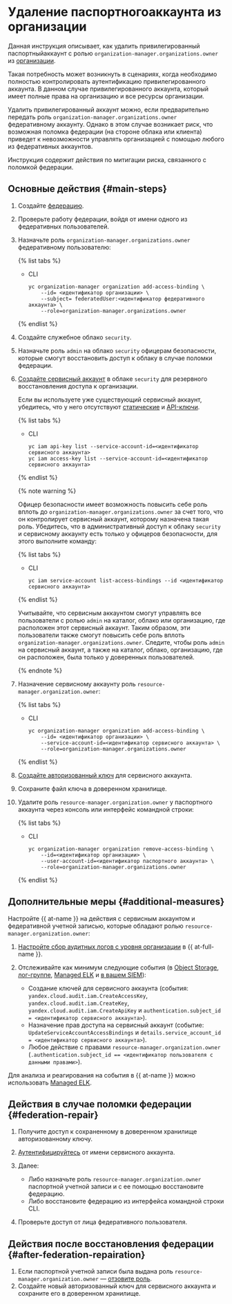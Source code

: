 # Удаление паспортногоаккаунта из организации

Данная инструкция описывает, как удалить привилегированный паспортныйаккаунт с ролью `organization-manager.organizations.owner` из [организации](../../organization/).

Такая потребность может возникнуть в сценариях, когда необходимо полностью контролировать аутентификацию привилегированного аккаунта. В данном случае привилегированного аккаунта, который имеет полные права на организацию и все ресурсы организации.

Удалить привилегированный аккаунт можно, если предварительно передать роль `organization-manager.organizations.owner` федеративному аккаунту. Однако в этом случае возникает риск, что возможная поломка федерации (на стороне облака или клиента) приведет к невозможности управлять организацией с помощью любого из федеративных аккаунтов.

Инструкция содержит действия по митигации риска, связанного с поломкой федерации.

## Основные действия {#main-steps}

1. Создайте [федерацию](../../organization/add-federation.md).  
1. Проверьте работу федерации, войдя от имени одного из федеративных пользователей.
1. Назначьте роль `organization-manager.organizations.owner` федеративному пользователю:

    {% list tabs %}

    - CLI

        ``` yc
        yc organization-manager organization add-access-binding \
            --id= <идентификатор организации> \
            --subject= federatedUser:<идентификатор федеративного аккаунта> \
            --role=organization-manager.organizations.owner 
        ```

    {% endlist %}

1. Создайте служебное облако `security`.
1. Назначьте роль `admin` на облако `security` офицерам безопасности, которые смогут восстановить доступ к облаку в случае поломки федерации.
1. [Создайте сервисный аккаунт](../../iam/operations/sa/create.md) в облаке `security` для резервного восстановления доступа к организации.

    Если вы используете уже существующий сервисный аккаунт, убедитесь, что у него отсутствуют [статические](../../iam/concepts/authorization/access-key.md) и [API-ключи](../../iam/concepts/authorization/api-key.md).

    {% list tabs %}

    - CLI

        ``` yc
        yc iam api-key list --service-account-id=<идентификатор сервисного аккаунта> 
        yc iam access-key list --service-account-id=<идентификатор сервисного аккаунта> 
        ```

    {% endlist %}

    {% note warning %}

    Офицер безопасности имеет возможность повысить себе роль вплоть до `organization-manager.organizations.owner` за счет того, что он контролирует сервисный аккаунт, которому назначена такая роль. Убедитесь, что в административный доступ к облаку `security` и сервисному аккаунту есть только у офицеров безопасности, для этого выполните команду:

    {% list tabs %}

    - CLI

        ``` yc
        yc iam service-account list-access-bindings --id <идентификатор сервисного аккаунта>
        ```

    {% endlist %}

    Учитывайте, что сервисным аккаунтом смогут управлять все пользователи с ролью `admin` на каталог, облако или организацию, где расположен этот сервисный аккаунт. Таким образом, эти пользователи также смогут повысить себе роль вплоть `organization-manager.organizations.owner`. Следите, чтобы роль `admin` на сервисный аккаунт, а также на каталог, облако, организацию, где он расположен, была только у доверенных пользователей.

    {% endnote %}

1. Назначение сервисному аккаунту роль `resource-manager.organization.owner`:  

    {% list tabs %}

    - CLI

        ``` yc
        yc organization-manager organization add-access-binding \
            --id= <идентификатор организации> \
            --service-account-id=<идентификатор сервисного аккаунта> \
            --role=organization-manager.organizations.owner 
        ```

    {% endlist %}

1. [Создайте авторизованный ключ](../../iam/operations/iam-token/create-for-sa.md#via-cli) для сервисного аккаунта.
1. Сохраните файл ключа в доверенном хранилище.
1. Удалите роль `resource-manager.organization.owner` у паспортного аккаунта через консоль или интерфейс командной строки:

    {% list tabs %}

    - CLI

        ``` yc
        yc organization-manager organization remove-access-binding \
            --id=<идентификатор организации> \
            --user-account-id=<идентификатор паспортного аккаунта> \
            --role=organization-manager.organizations.owner 
        ```

    {% endlist %}

## Дополнительные меры {#additional-measures}

Настройте {{ at-name }} на действия с сервисным аккаунтом и федеративной учетной записью, которые обладают ролью `resource-manager.organization.owner`:

1. [Настройте сбор аудитных логов с уровня организации](../../audit-trails/quickstart.md) в {{ at-full-name }}.

1. Отслеживайте как минимум следующие события (в [Object Storage](../../audit-trails/tutorials/search-bucket.md), [лог-группе](../../audit-trails/tutorials/search-cloud-logging.md), [Managed ELK](https://github.com/yandex-cloud/yc-solution-library-for-security/tree/master/auditlogs/export-auditlogs-to-ELK_main) и [в вашем SIEM](../../audit-trails/concepts/export-siem.md)):

    * Создание ключей для сервисного аккаунта (события: `yandex.cloud.audit.iam.CreateAccessKey`, `yandex.cloud.audit.iam.CreateKey`, `yandex.cloud.audit.iam.CreateApiKey` и `authentication.subject_id = <идентификатор сервисного аккаунта>`).
    * Назначение прав доступа на сервисный аккаунт (событие: `UpdateServiceAccountAccessBindings` и `details.service_account_id = <идентификатор сервисного аккаунта>`).
    * Любое действие с правами `resource-manager.organization.owner` (`.authentication.subject_id == <идентификатор пользователя с данными правами>`).

Для анализа и реагирования на события в {{ at-name }} можно использовать [Managed ELK](https://github.com/yandex-cloud/yc-solution-library-for-security/tree/master/auditlogs/export-auditlogs-to-ELK_main).
## Действия в случае поломки федерации {#federation-repair}

1. Получите доступ к сохраненному в доверенном хранилище авторизованному ключу.
1. [Аутентифицируйтесь](../../cli/operations/authentication/service-account.md#auth-as-sa) от имени сервисного аккаунта.
1. Далее:

    * Либо назначьте роль `resource-manager.organization.owner` паспортной учетной записи и с ее помощью восстановите федерацию.
    * Либо восстановите федерацию из интерфейса командной строки CLI.

1. Проверьте доступ от лица федеративного пользователя.

## Действия после восстановления федерации {#after-federation-repairation}

1. Если паспортной учетной записи была выдана роль `resource-manager.organization.owner` — [отзовите роль](../../iam/operations/roles/revoke.md).
1. Создайте новый авторизованный ключ для сервисного аккаунта и сохраните его в доверенном хранилище.
